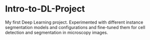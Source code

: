 # Intro-to-DL-Project
My first Deep Learning project. Experimented with different instance segmentation models and configurations and fine-tuned them for cell detection and segmentation in microscopy images.
